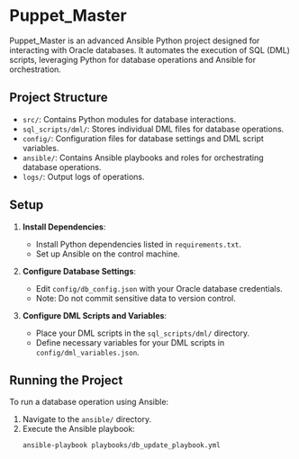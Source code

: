 # Puppet_Master

Puppet_Master is an advanced Ansible Python project designed for interacting with Oracle databases. It automates the execution of SQL (DML) scripts, leveraging Python for database operations and Ansible for orchestration.

## Project Structure

- `src/`: Contains Python modules for database interactions.
- `sql_scripts/dml/`: Stores individual DML files for database operations.
- `config/`: Configuration files for database settings and DML script variables.
- `ansible/`: Contains Ansible playbooks and roles for orchestrating database operations.
- `logs/`: Output logs of operations.

## Setup

1. **Install Dependencies**:
   - Install Python dependencies listed in `requirements.txt`.
   - Set up Ansible on the control machine.

2. **Configure Database Settings**:
   - Edit `config/db_config.json` with your Oracle database credentials.
   - Note: Do not commit sensitive data to version control.

3. **Configure DML Scripts and Variables**:
   - Place your DML scripts in the `sql_scripts/dml/` directory.
   - Define necessary variables for your DML scripts in `config/dml_variables.json`.

## Running the Project

To run a database operation using Ansible:

1. Navigate to the `ansible/` directory.
2. Execute the Ansible playbook:
   ```bash
   ansible-playbook playbooks/db_update_playbook.yml
